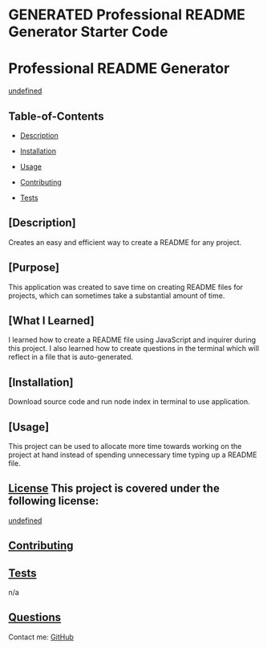 # GENERATED Professional README Generator Starter Code

# Professional README Generator
  [undefined](https://choosealicense.com/licenses/undefined)
  ## Table-of-Contents
  * [Description](#description)

  * [Installation](#installation)

  * [Usage](#usage)

  * [Contributing](#contributing)

  * [Tests](#tests)
  
  ## [Description]

  Creates an easy and efficient way to create a README for any project.

  ## [Purpose]

  This application was created to save time on creating README files for projects, which can sometimes take a substantial amount of time.

  ## [What I Learned]

  I learned how to create a README file using JavaScript and inquirer during this project. I also learned how to create questions in the terminal which will reflect in a file that is auto-generated.


  ## [Installation]

  Download source code and run node index in terminal to use application.


  ## [Usage]

  This project can be used to allocate more time towards working on the project at hand instead of spending unnecessary time typing up a README file.
  
  
  ## [License](#table-of-contents) This project is covered under the following license: 
[undefined](https://choosealicense.com/licenses/undefined)
      

  ## [Contributing](#table-of-contents)
  
  
  ## [Tests](#table-of-contents)

  n/a


  ## [Questions](#table-of-contents)

  Contact me:
  [GitHub](https://github.com/undefined)


